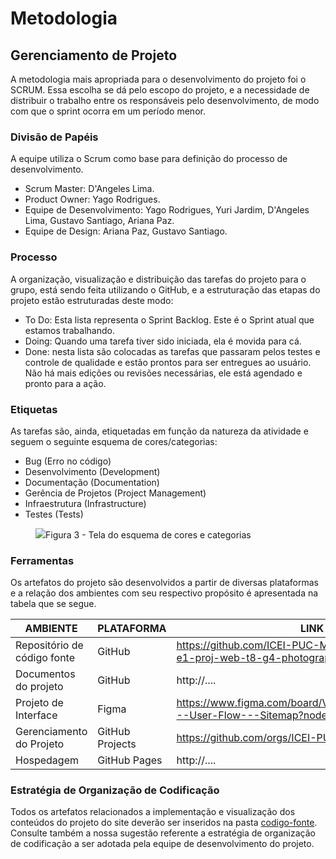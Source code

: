 
# Metodologia

## Gerenciamento de Projeto
A metodologia mais apropriada para o desenvolvimento do projeto foi o SCRUM. Essa escolha se dá pelo escopo do projeto, e a necessidade de distribuir o trabalho entre os responsáveis pelo desenvolvimento, de modo com que o sprint ocorra em um período menor.

### Divisão de Papéis

A equipe utiliza o Scrum como base para definição do processo de desenvolvimento.
- Scrum Master: D'Angeles Lima.
- Product Owner: Yago Rodrigues.
- Equipe de Desenvolvimento: Yago Rodrigues, Yuri Jardim, D'Angeles Lima, Gustavo Santiago, Ariana Paz.
- Equipe de Design: Ariana Paz, Gustavo Santiago.

### Processo

A organização, visualização e distribuição das tarefas do projeto para o grupo, está sendo feita utilizando o GitHub, e a estruturação das etapas do projeto estão estruturadas deste modo:
- To Do: Esta lista representa o Sprint Backlog. Este é o Sprint atual que estamos trabalhando. 
- Doing: Quando uma tarefa tiver sido iniciada, ela é movida para cá. 
- Done: nesta lista são colocadas as tarefas que passaram pelos testes e controle de qualidade e estão prontos para ser entregues ao usuário. Não há mais edições ou revisões necessárias, ele está agendado e pronto para a ação.

### Etiquetas
<p>As tarefas são, ainda, etiquetadas em função da natureza da atividade e seguem o seguinte esquema de cores/categorias:</p>

<ul>
  <li>Bug (Erro no código)</li>
  <li>Desenvolvimento (Development)</li>
  <li>Documentação (Documentation)</li>
  <li>Gerência de Projetos (Project Management)</li>
  <li>Infraestrutura (Infrastructure)</li>
  <li>Testes (Tests)</li>
</ul>

<figure> 
  <img src="https://user-images.githubusercontent.com/100447878/164068979-9eed46e1-9b44-461e-ab88-c2388e6767a1.png"
    <figcaption>Figura 3 - Tela do esquema de cores e categorias</figcaption>
</figure> 
  
### Ferramentas

Os artefatos do projeto são desenvolvidos a partir de diversas plataformas e a relação dos ambientes com seu respectivo propósito é apresentada na tabela que se segue.

| AMBIENTE                            | PLATAFORMA                         | LINK DE ACESSO                         |
|-------------------------------------|------------------------------------|----------------------------------------|
| Repositório de código fonte         | GitHub                             | https://github.com/ICEI-PUC-Minas-PMV-ADS/pmv-ads-2025-2-e1-proj-web-t8-g4-photograpp/blob/main/README.md|
| Documentos do projeto               | GitHub                             | http://....                            |
| Projeto de Interface                | Figma                              |https://www.figma.com/board/VgYIv3lfbpj9n7BhTV3FiY/Photograpp---User-Flow---Sitemap?node-id=0-1&t=zuAfz8O68Xobcecy-1|
| Gerenciamento do Projeto            | GitHub Projects                    |https://github.com/orgs/ICEI-PUC-Minas-PMV-ADS/projects/2360|
| Hospedagem                          | GitHub Pages                       | http://....                            |


### Estratégia de Organização de Codificação 

Todos os artefatos relacionados a implementação e visualização dos conteúdos do projeto do site deverão ser inseridos na pasta [codigo-fonte](http://https://github.com/ICEI-PUC-Minas-PMV-ADS/WebApplicationProject-Template-v2/tree/main/codigo-fonte). Consulte também a nossa sugestão referente a estratégia de organização de codificação a ser adotada pela equipe de desenvolvimento do projeto.

